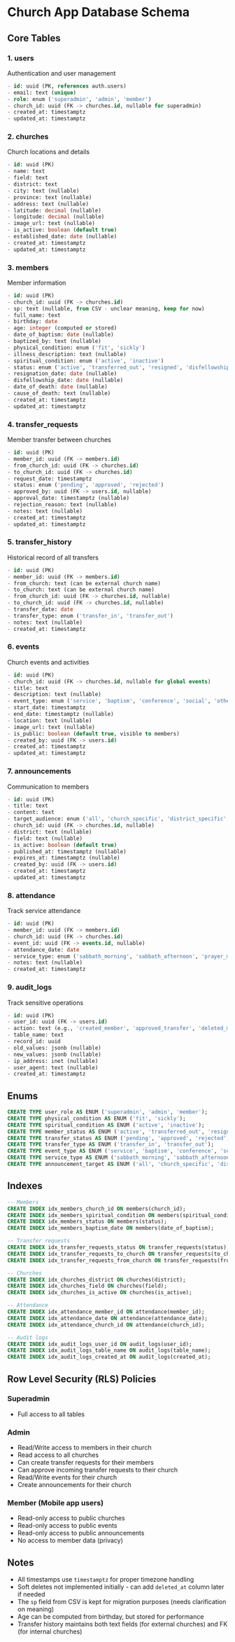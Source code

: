 # Church App Database Schema

## Core Tables

### 1. users
Authentication and user management
```sql
- id: uuid (PK, references auth.users)
- email: text (unique)
- role: enum ('superadmin', 'admin', 'member')
- church_id: uuid (FK -> churches.id, nullable for superadmin)
- created_at: timestamptz
- updated_at: timestamptz
```

### 2. churches
Church locations and details
```sql
- id: uuid (PK)
- name: text
- field: text
- district: text
- city: text (nullable)
- province: text (nullable)
- address: text (nullable)
- latitude: decimal (nullable)
- longitude: decimal (nullable)
- image_url: text (nullable)
- is_active: boolean (default true)
- established_date: date (nullable)
- created_at: timestamptz
- updated_at: timestamptz
```

### 3. members
Member information
```sql
- id: uuid (PK)
- church_id: uuid (FK -> churches.id)
- sp: text (nullable, from CSV - unclear meaning, keep for now)
- full_name: text
- birthday: date
- age: integer (computed or stored)
- date_of_baptism: date (nullable)
- baptized_by: text (nullable)
- physical_condition: enum ('fit', 'sickly')
- illness_description: text (nullable)
- spiritual_condition: enum ('active', 'inactive')
- status: enum ('active', 'transferred_out', 'resigned', 'disfellowshipped', 'deceased')
- resignation_date: date (nullable)
- disfellowship_date: date (nullable)
- date_of_death: date (nullable)
- cause_of_death: text (nullable)
- created_at: timestamptz
- updated_at: timestamptz
```

### 4. transfer_requests
Member transfer between churches
```sql
- id: uuid (PK)
- member_id: uuid (FK -> members.id)
- from_church_id: uuid (FK -> churches.id)
- to_church_id: uuid (FK -> churches.id)
- request_date: timestamptz
- status: enum ('pending', 'approved', 'rejected')
- approved_by: uuid (FK -> users.id, nullable)
- approval_date: timestamptz (nullable)
- rejection_reason: text (nullable)
- notes: text (nullable)
- created_at: timestamptz
- updated_at: timestamptz
```

### 5. transfer_history
Historical record of all transfers
```sql
- id: uuid (PK)
- member_id: uuid (FK -> members.id)
- from_church: text (can be external church name)
- to_church: text (can be external church name)
- from_church_id: uuid (FK -> churches.id, nullable)
- to_church_id: uuid (FK -> churches.id, nullable)
- transfer_date: date
- transfer_type: enum ('transfer_in', 'transfer_out')
- notes: text (nullable)
- created_at: timestamptz
```

### 6. events
Church events and activities
```sql
- id: uuid (PK)
- church_id: uuid (FK -> churches.id, nullable for global events)
- title: text
- description: text (nullable)
- event_type: enum ('service', 'baptism', 'conference', 'social', 'other')
- start_date: timestamptz
- end_date: timestamptz (nullable)
- location: text (nullable)
- image_url: text (nullable)
- is_public: boolean (default true, visible to members)
- created_by: uuid (FK -> users.id)
- created_at: timestamptz
- updated_at: timestamptz
```

### 7. announcements
Communication to members
```sql
- id: uuid (PK)
- title: text
- content: text
- target_audience: enum ('all', 'church_specific', 'district_specific', 'field_specific')
- church_id: uuid (FK -> churches.id, nullable)
- district: text (nullable)
- field: text (nullable)
- is_active: boolean (default true)
- published_at: timestamptz (nullable)
- expires_at: timestamptz (nullable)
- created_by: uuid (FK -> users.id)
- created_at: timestamptz
- updated_at: timestamptz
```

### 8. attendance
Track service attendance
```sql
- id: uuid (PK)
- member_id: uuid (FK -> members.id)
- church_id: uuid (FK -> churches.id)
- event_id: uuid (FK -> events.id, nullable)
- attendance_date: date
- service_type: enum ('sabbath_morning', 'sabbath_afternoon', 'prayer_meeting', 'other')
- notes: text (nullable)
- created_at: timestamptz
```

### 9. audit_logs
Track sensitive operations
```sql
- id: uuid (PK)
- user_id: uuid (FK -> users.id)
- action: text (e.g., 'created_member', 'approved_transfer', 'deleted_member')
- table_name: text
- record_id: uuid
- old_values: jsonb (nullable)
- new_values: jsonb (nullable)
- ip_address: inet (nullable)
- user_agent: text (nullable)
- created_at: timestamptz
```

## Enums

```sql
CREATE TYPE user_role AS ENUM ('superadmin', 'admin', 'member');
CREATE TYPE physical_condition AS ENUM ('fit', 'sickly');
CREATE TYPE spiritual_condition AS ENUM ('active', 'inactive');
CREATE TYPE member_status AS ENUM ('active', 'transferred_out', 'resigned', 'disfellowshipped', 'deceased');
CREATE TYPE transfer_status AS ENUM ('pending', 'approved', 'rejected');
CREATE TYPE transfer_type AS ENUM ('transfer_in', 'transfer_out');
CREATE TYPE event_type AS ENUM ('service', 'baptism', 'conference', 'social', 'other');
CREATE TYPE service_type AS ENUM ('sabbath_morning', 'sabbath_afternoon', 'prayer_meeting', 'other');
CREATE TYPE announcement_target AS ENUM ('all', 'church_specific', 'district_specific', 'field_specific');
```

## Indexes

```sql
-- Members
CREATE INDEX idx_members_church_id ON members(church_id);
CREATE INDEX idx_members_spiritual_condition ON members(spiritual_condition);
CREATE INDEX idx_members_status ON members(status);
CREATE INDEX idx_members_baptism_date ON members(date_of_baptism);

-- Transfer requests
CREATE INDEX idx_transfer_requests_status ON transfer_requests(status);
CREATE INDEX idx_transfer_requests_to_church ON transfer_requests(to_church_id);
CREATE INDEX idx_transfer_requests_from_church ON transfer_requests(from_church_id);

-- Churches
CREATE INDEX idx_churches_district ON churches(district);
CREATE INDEX idx_churches_field ON churches(field);
CREATE INDEX idx_churches_is_active ON churches(is_active);

-- Attendance
CREATE INDEX idx_attendance_member_id ON attendance(member_id);
CREATE INDEX idx_attendance_date ON attendance(attendance_date);
CREATE INDEX idx_attendance_church_id ON attendance(church_id);

-- Audit logs
CREATE INDEX idx_audit_logs_user_id ON audit_logs(user_id);
CREATE INDEX idx_audit_logs_table_name ON audit_logs(table_name);
CREATE INDEX idx_audit_logs_created_at ON audit_logs(created_at);
```

## Row Level Security (RLS) Policies

### Superadmin
- Full access to all tables

### Admin
- Read/Write access to members in their church
- Read access to all churches
- Can create transfer requests for their members
- Can approve incoming transfer requests to their church
- Read/Write events for their church
- Create announcements for their church

### Member (Mobile app users)
- Read-only access to public churches
- Read-only access to public events
- Read-only access to public announcements
- No access to member data (privacy)

## Notes
- All timestamps use `timestamptz` for proper timezone handling
- Soft deletes not implemented initially - can add `deleted_at` column later if needed
- The `sp` field from CSV is kept for migration purposes (needs clarification on meaning)
- Age can be computed from birthday, but stored for performance
- Transfer history maintains both text fields (for external churches) and FK (for internal churches)
